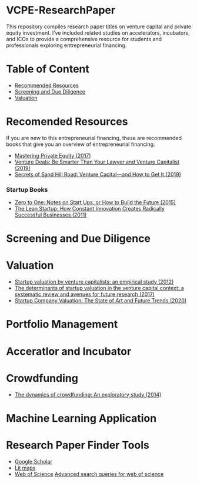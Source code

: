 # VCPE-ResearchPaper

This repository compiles research paper titles on venture capital and private equity investment. I’ve included related studies on accelerators, incubators, and ICOs to provide a comprehensive resource for students and professionals exploring entrepreneurial financing.

# Table of Content
* [Recommended Resources](#recomended-resources)
* [Screening and Due Diligence](#screening-and-due-diligence)
* [Valuation](#valuation)

# Recomended Resources
If you are new to this entrepreneurial financing, these are recommended books that give you an overview of entrepreneurial financing. 

* [Mastering Private Equity (2017)](https://amzn.eu/d/bjbBrNm)
* [Venture Deals: Be Smarter Than Your Lawyer and Venture Capitalist (2019)](https://amzn.eu/d/02Va8Ey)
* [Secrets of Sand Hill Road: Venture Capital―and How to Get It (2019)](https://amzn.eu/d/9LvpF4Q)

### Startup Books
* [Zero to One: Notes on Start Ups, or How to Build the Future (2015)](https://amzn.eu/d/8FHkO6D)
* [The Lean Startup: How Constant Innovation Creates Radically Successful Businesses (2011)](https://amzn.eu/d/hCLdrrW)

# Screening and Due Diligence

# Valuation
* [Startup valuation by venture capitalists: an empirical study (2012)](https://doi.org/10.1080/13691066.2012.667907)
* [The determinants of startup valuation in the venture capital context: a systematic review and avenues for future research (2017)](https://doi.org/10.1007/s11301-017-0131-5)
* [Startup Company Valuation: The State of Art and Future Trends (2020)](https://ideas.repec.org/a/ibn/ibrjnl/v13y2020i9p31.html)
  
# Portfolio Management

# Acceratlor and Incubator

# Crowdfunding
* [The dynamics of crowdfunding: An exploratory study (2014)](https://doi.org/10.1016/j.jbusvent.2013.06.005)

# Machine Learning Application

# Research Paper Finder Tools
* [Google Scholar](https://scholar.google.com/)
* [Lit maps](https://www.litmaps.com/)
* [Web of Science](https://mjl.clarivate.com/search-results) [Advanced search queries for web of science](https://webofscience.help.clarivate.com/en-us/Content/advanced-search.html)
  
